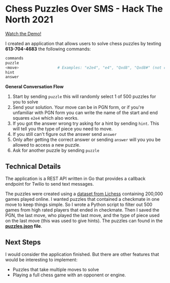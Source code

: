 # Chess Puzzles Over SMS - Hack The North 2021

[Watch the Demo!](https://youtu.be/5lVBIMsYSuU)

I created an application that allows users to solve chess puzzles by texting **613-704-4683** the following commands:

```bash
commands
puzzle
<move>                 # Examples: "e2e4", "e4", "Qxd8", "Qxd8#" (not case sensitive)
hint
answer
```
**General Conversation Flow**

1. Start by sending ```puzzle``` this will randomly select 1 of 500 puzzles for you to solve
2. Send your solution. Your move can be in PGN form, or if you're unfamiliar with PGN form you can write the name of the start and end squares ```e2e4``` which also works.
3. If you got the answer wrong try asking for a hint by sending ```hint```. This will tell you the type of piece you need to move.
4. If you still can't figure out the answer send ```answer```
5. Only after getting the correct answer or sending ```answer``` will you you be allowed to access a new puzzle.
6. Ask for another puzzle by sending ```puzzle```


## Technical Details

The application is a REST API written in Go that provides a callback endpoint for Twilio to send text messages. 

The puzzles were created using a [dataset from Lichess](https://web.chessdigits.com/data) containing 200,000 games played online. I wanted puzzles that contained a checkmate in one move to keep things simple. So I wrote a Python script to filter out 500 games from high rated players that ended in checkmate. Then I saved the PGN, the last move, who played the last move, and the type of piece used on the last move (this was used to give hints). The puzzles can found in the **[puzzles.json](https://github.com/danielholmes839/htn-2021/blob/master/python/puzzles.json) file**.

## Next Steps

I would consider the application finished. But there are other features that would be interesting to implement:
- Puzzles that take multiple moves to solve
- Playing a full chess game with an opponent or engine.


